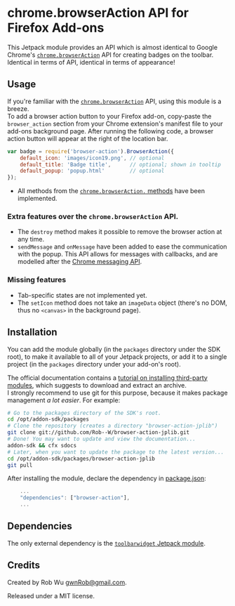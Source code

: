 # chrome.browserAction API for Firefox Add-ons
This Jetpack module provides an API which is almost identical to Google Chrome's [`chrome.browserAction`](https://developer.chrome.com/extensions/browserAction.html) API for creating badges on the toolbar.  
Identical in terms of API, identical in terms of appearance!


## Usage
If you're familiar with the [`chrome.browserAction`](https://developer.chrome.com/extensions/browserAction.html) API, using this module is a breeze.  
To add a browser action button to your Firefox add-on, copy-paste the `browser_action` section from your
Chrome extension's manifest file to your add-ons background page. After running the following code, a
browser action button will appear at the right of the location bar.

```javascript
var badge = require('browser-action').BrowserAction({
    default_icon: 'images/icon19.png', // optional
    default_title: 'Badge title',      // optional; shown in tooltip
    default_popup: 'popup.html'        // optional
});
```

- All methods from the [`chrome.browserAction.` methods](https://developer.chrome.com/extensions/browserAction.html#methods) have been implemented.

### Extra features over the `chrome.browserAction` API.
- The `destroy` method makes it possible to remove the browser action at any time.
- `sendMessage` and `onMessage` have been added to ease the communication with the popup.
  This API allows for messages with callbacks, and are modelled after the [Chrome messaging API](https://developer.chrome.com/extensions/messaging.html#simple).

### Missing features
- Tab-specific states are not implemented yet.
- The `setIcon` method does not take an `imageData` object (there's no DOM, thus no `<canvas>` in the background page).

## Installation
You can add the module globally (in the `packages` directory under the SDK root), to make it available to all of your Jetpack projects,
or add it to a single project (in the `packages` directory under your add-on's root).

The official documentation contains a [tutorial on installing third-party modules](https://addons.mozilla.org/en-US/developers/docs/sdk/latest/dev-guide/tutorials/adding-menus.html),
which suggests to download and extract an archive.  
I strongly recommend to use git for this purpose, because it makes package management *a lot easier*. For example:

```sh
# Go to the packages directory of the SDK's root.
cd /opt/addon-sdk/packages
# Clone the repository (creates a directory "browser-action-jplib")
git clone git://github.com/Rob--W/browser-action-jplib.git
# Done! You may want to update and view the documentation...
addon-sdk && cfx sdocs
# Later, when you want to update the package to the latest version...
cd /opt/addon-sdk/packages/browser-action-jplib
git pull
```

After installing the module, declare the dependency in [package.json](https://addons.mozilla.org/en-US/developers/docs/sdk/latest/dev-guide/package-spec.html):

```js
    ...
    "dependencies": ["browser-action"],
    ...
```

## Dependencies
The only external dependency is the [`toolbarwidget` Jetpack module](https://github.com/Rob--W/toolbarwidget-jplib).

## Credits
Created by Rob Wu <gwnRob@gmail.com>.

Released under a MIT license.
